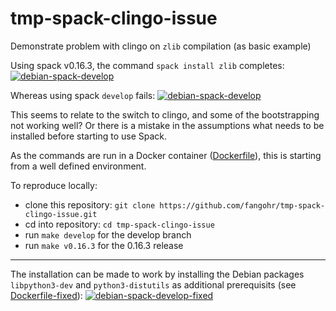 # tmp-spack-clingo-issue
Demonstrate problem with clingo on `zlib` compilation (as basic example)

Using spack v0.16.3, the command `spack install zlib` completes: [![debian-spack-develop](https://github.com/fangohr/tmp-spack-clingo-issue/actions/workflows/debian-spack-0.16.3.yml/badge.svg)](https://github.com/fangohr/tmp-spack-clingo-issue/actions/workflows/debian-spack-0.16.3.yml)

Whereas using spack `develop` fails: [![debian-spack-develop](https://github.com/fangohr/tmp-spack-clingo-issue/actions/workflows/debian-spack-develop.yml/badge.svg)](https://github.com/fangohr/tmp-spack-clingo-issue/actions/workflows/debian-spack-develop.yml)

This seems to relate to the switch to clingo, and some of the bootstrapping not working well? Or there is a mistake in the assumptions what needs to be installed before starting to use Spack.

As the commands are run in a Docker container ([Dockerfile](Dockerfile)), this is starting from a well defined environment.

To reproduce locally:

- clone this repository: `git clone https://github.com/fangohr/tmp-spack-clingo-issue.git`
- cd into repository: `cd tmp-spack-clingo-issue`
- run `make develop` for the develop branch 
- run `make v0.16.3` for the 0.16.3 release

-----------

The installation can be made to work by installing the Debian packages
`libpython3-dev` and `python3-distutils` as additional prerequisits (see
[Dockerfile-fixed](Dockerfile-fixed)): [![debian-spack-develop-fixed](https://github.com/fangohr/tmp-spack-clingo-issue/actions/workflows/debian-spack-develop-fixed.yml/badge.svg)](https://github.com/fangohr/tmp-spack-clingo-issue/actions/workflows/debian-spack-develop-fixed.yml)




